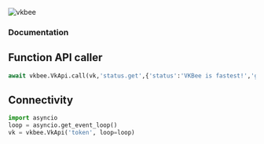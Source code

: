 ![vkbee](https://github.com/asyncvk/vkbee/blob/master/vkbee/bgtio.png?raw=true)
### Documentation
## Function API caller
```python
await vkbee.VkApi.call(vk,'status.get',{'status':'VKBee is fastest!','group_id':1}
```
## Connectivity
```python
import asyncio
loop = asyncio.get_event_loop()
vk = vkbee.VkApi('token', loop=loop)
```
